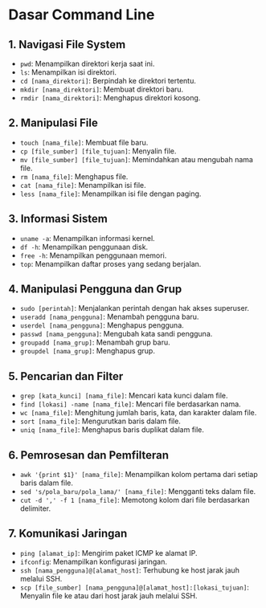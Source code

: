 # Dasar Command Line

## 1. **Navigasi File System**

- `pwd`: Menampilkan direktori kerja saat ini.
- `ls`: Menampilkan isi direktori.
- `cd [nama_direktori]`: Berpindah ke direktori tertentu.
- `mkdir [nama_direktori]`: Membuat direktori baru.
- `rmdir [nama_direktori]`: Menghapus direktori kosong.

## 2. **Manipulasi File**

- `touch [nama_file]`: Membuat file baru.
- `cp [file_sumber] [file_tujuan]`: Menyalin file.
- `mv [file_sumber] [file_tujuan]`: Memindahkan atau mengubah nama file.
- `rm [nama_file]`: Menghapus file.
- `cat [nama_file]`: Menampilkan isi file.
- `less [nama_file]`: Menampilkan isi file dengan paging.

## 3. **Informasi Sistem**

- `uname -a`: Menampilkan informasi kernel.
- `df -h`: Menampilkan penggunaan disk.
- `free -h`: Menampilkan penggunaan memori.
- `top`: Menampilkan daftar proses yang sedang berjalan.

## 4. **Manipulasi Pengguna dan Grup**

- `sudo [perintah]`: Menjalankan perintah dengan hak akses superuser.
- `useradd [nama_pengguna]`: Menambah pengguna baru.
- `userdel [nama_pengguna]`: Menghapus pengguna.
- `passwd [nama_pengguna]`: Mengubah kata sandi pengguna.
- `groupadd [nama_grup]`: Menambah grup baru.
- `groupdel [nama_grup]`: Menghapus grup.

## 5. **Pencarian dan Filter**

- `grep [kata_kunci] [nama_file]`: Mencari kata kunci dalam file.
- `find [lokasi] -name [nama_file]`: Mencari file berdasarkan nama.
- `wc [nama_file]`: Menghitung jumlah baris, kata, dan karakter dalam file.
- `sort [nama_file]`: Mengurutkan baris dalam file.
- `uniq [nama_file]`: Menghapus baris duplikat dalam file.

## 6. **Pemrosesan dan Pemfilteran**

- `awk '{print $1}' [nama_file]`: Menampilkan kolom pertama dari setiap baris dalam file.
- `sed 's/pola_baru/pola_lama/' [nama_file]`: Mengganti teks dalam file.
- `cut -d ',' -f 1 [nama_file]`: Memotong kolom dari file berdasarkan delimiter.

## 7. **Komunikasi Jaringan**

- `ping [alamat_ip]`: Mengirim paket ICMP ke alamat IP.
- `ifconfig`: Menampilkan konfigurasi jaringan.
- `ssh [nama_pengguna]@[alamat_host]`: Terhubung ke host jarak jauh melalui SSH.
- `scp [file_sumber] [nama_pengguna]@[alamat_host]:[lokasi_tujuan]`: Menyalin file ke atau dari host jarak jauh melalui SSH.
